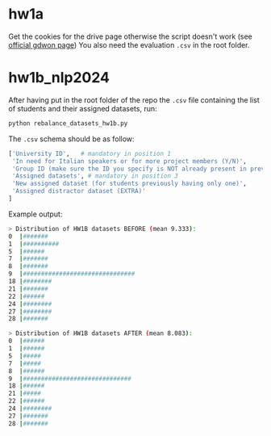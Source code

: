# hw1a
Get the cookies for the drive page otherwise the script doesn't work (see [official gdwon page](https://pypi.org/project/gdown/))
You also need the evaluation `.csv` in the root folder.


# hw1b_nlp2024

After having put in the root folder of the repo the `.csv` file containing the list of students and their assigned datasets, run:

```bash
python rebalance_datasets_hw1b.py
```

The `.csv` schema should be as follow:
```python
['University ID',   # mandatory in position 1
 'In need for Italian speakers or for more project members (Y/N)',
 'Group ID (make sure the ID you specify is NOT already present in previous rows, unless the student belongs to the same group!)',
 'Assigned datasets', # mandatory in position 3
 'New assigned dataset (for students previously having only one)',
 'Assigned distractor dataset (EXTRA)'
]
```

Example output:
```bash
> Distribution of HW1B datasets BEFORE (mean 9.333):
0  |#######
1  |##########
5  |######
7  |#######
8  |#######
9  |###############################
18 |########
21 |#######
22 |######
24 |########
27 |########
28 |#######

> Distribution of HW1B datasets AFTER (mean 8.083):
0  |######
1  |######
5  |#####
7  |#####
8  |######
9  |##############################
18 |######
21 |#####
22 |######
24 |########
27 |#######
28 |#######
```